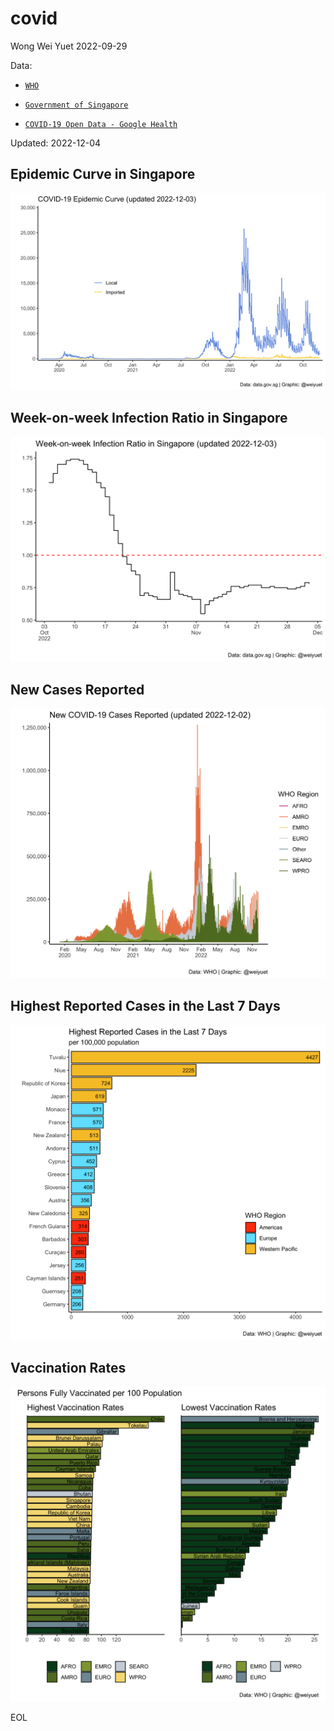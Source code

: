 # covid

Wong Wei Yuet 2022-09-29

Data:
  - [`WHO`](https://covid19.who.int/data)
  
  - [`Government of Singapore`](https://data.gov.sg/dataset/covid-19-case-numbers)
  
  - [`COVID-19 Open Data - Google Health`](https://health.google.com/covid-19/open-data)
  
Updated: 2022-12-04
  
## Epidemic Curve in Singapore
![](https://github.com/weiyuet/covid/blob/main/figures/covid-epidemic-curve-sg.png)

## Week-on-week Infection Ratio in Singapore
![](https://github.com/weiyuet/covid/blob/main/figures/week-on-week-infection-ratio.png)

## New Cases Reported
![](https://github.com/weiyuet/covid/blob/main/figures/new-cases.png)

## Highest Reported Cases in the Last 7 Days
![](https://github.com/weiyuet/covid/blob/main/figures/new-cases-last-seven-days.png)

## Vaccination Rates
![](https://github.com/weiyuet/covid/blob/main/figures/country-vaccination-rates.png)

EOL